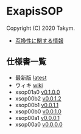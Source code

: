 # ExapisSOP
Copyright (C) 2020 Takym.

- [互換性に関する情報](./compatibility.md)

## 仕様書一覧
- 最新版 [latest](./latest/index.html)
- ウィキ [wiki](./wiki/Home.html)
- xsop01a0 [v0.1.0.0](./v0.1.0.0/index.html)
- xsop00b2 [v0.0.1.2](./v0.0.1.2/index.html)
- xsop00b1 [v0.0.1.1](./v0.0.1.1/index.html)
- xsop00b0 [v0.0.1.0](./v0.0.1.0/index.html)
- xsop00a1 [v0.0.0.1](./v0.0.0.1/index.html)
- xsop00a0 [v0.0.0.0](./v0.0.0.0/index.html)
